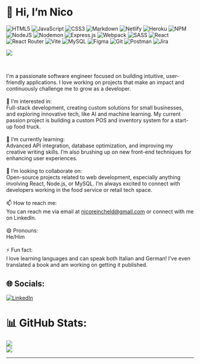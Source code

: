 # 👋 Hi, I’m Nico
![HTML5](https://img.shields.io/badge/html5-%23E34F26.svg?style=for-the-badge&logo=html5&logoColor=white) ![JavaScript](https://img.shields.io/badge/javascript-%23323330.svg?style=for-the-badge&logo=javascript&logoColor=%23F7DF1E) ![CSS3](https://img.shields.io/badge/css3-%231572B6.svg?style=for-the-badge&logo=css3&logoColor=white) ![Markdown](https://img.shields.io/badge/markdown-%23000000.svg?style=for-the-badge&logo=markdown&logoColor=white) ![Netlify](https://img.shields.io/badge/netlify-%23000000.svg?style=for-the-badge&logo=netlify&logoColor=#00C7B7) ![Heroku](https://img.shields.io/badge/heroku-%23430098.svg?style=for-the-badge&logo=heroku&logoColor=white) ![NPM](https://img.shields.io/badge/NPM-%23CB3837.svg?style=for-the-badge&logo=npm&logoColor=white) ![NodeJS](https://img.shields.io/badge/node.js-6DA55F?style=for-the-badge&logo=node.js&logoColor=white) ![Nodemon](https://img.shields.io/badge/NODEMON-%23323330.svg?style=for-the-badge&logo=nodemon&logoColor=%BBDEAD) ![Express.js](https://img.shields.io/badge/express.js-%23404d59.svg?style=for-the-badge&logo=express&logoColor=%2361DAFB) ![Webpack](https://img.shields.io/badge/webpack-%238DD6F9.svg?style=for-the-badge&logo=webpack&logoColor=black) ![SASS](https://img.shields.io/badge/SASS-hotpink.svg?style=for-the-badge&logo=SASS&logoColor=white) ![React](https://img.shields.io/badge/react-%2320232a.svg?style=for-the-badge&logo=react&logoColor=%2361DAFB) ![React Router](https://img.shields.io/badge/React_Router-CA4245?style=for-the-badge&logo=react-router&logoColor=white) ![Vite](https://img.shields.io/badge/vite-%23646CFF.svg?style=for-the-badge&logo=vite&logoColor=white) ![MySQL](https://img.shields.io/badge/mysql-4479A1.svg?style=for-the-badge&logo=mysql&logoColor=white) ![Figma](https://img.shields.io/badge/figma-%23F24E1E.svg?style=for-the-badge&logo=figma&logoColor=white) ![Git](https://img.shields.io/badge/git-%23F05033.svg?style=for-the-badge&logo=git&logoColor=white) ![Postman](https://img.shields.io/badge/Postman-FF6C37?style=for-the-badge&logo=postman&logoColor=white) ![Jira](https://img.shields.io/badge/jira-%230A0FFF.svg?style=for-the-badge&logo=jira&logoColor=white)

[![](https://visitcount.itsvg.in/api?id=Nrhine&icon=2&color=0)](https://visitcount.itsvg.in)
##
<br>I'm a passionate software engineer focused on building intuitive, user-friendly applications. I love working on projects that make an impact and continuously challenge me to grow as a developer.<br>
<br>👀 I’m interested in:<br>Full-stack development, creating custom solutions for small businesses, and exploring innovative tech, like AI and machine learning. My current passion project is building a custom POS and inventory system for a start-up food truck.<br>
<br>🌱 I’m currently learning:<br>Advanced API integration, database optimization, and improving my creative writing skills. I’m also brushing up on new front-end techniques for enhancing user experiences.<br>
<br>💞️ I’m looking to collaborate on:<br>Open-source projects related to web development, especially anything involving React, Node.js, or MySQL. I’m always excited to connect with developers working in the food service or retail tech space.<br>
<br>📫 How to reach me:<br>You can reach me via email at nicoreincheld@gmail.com or connect with me on LinkedIn.<br>
<br>😄 Pronouns:<br>He/Him<br>
<br>⚡ Fun fact:<br>I love learning languages and can speak both Italian and German! I’ve even translated a book and am working on getting it published.

## 🌐 Socials:
[![LinkedIn](https://img.shields.io/badge/LinkedIn-%230077B5.svg?logo=linkedin&logoColor=white)](https://linkedin.com/in/nico-reincheld/) 

# 📊 GitHub Stats:
![](https://github-readme-streak-stats.herokuapp.com/?user=Nrhine&theme=nord&hide_border=true)<br/>
![](https://github-readme-stats.vercel.app/api/top-langs/?username=Nrhine&theme=nord&hide_border=true&include_all_commits=true&count_private=true&layout=compact)

---
<!-- Proudly created with GPRM ( https://gprm.itsvg.in ) -->
<!---
Nrhine/Nrhine is a ✨ special ✨ repository because its `README.md` (this file) appears on your GitHub profile.
You can click the Preview link to take a look at your changes.
--->
